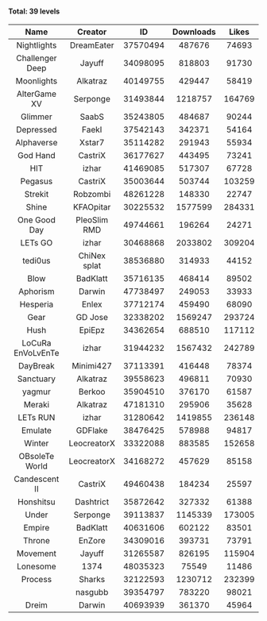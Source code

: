 #### Total: 39 levels

| Name | Creator | ID | Downloads | Likes |
|:---:|:---:|:---:|:---:|:---:|
| Nightlights | DreamEater | 37570494 | 487676 | 74693
| Challenger Deep | Jayuff | 34098095 | 818803 | 91730
| Moonlights | Alkatraz | 40149755 | 429447 | 58419
| AlterGame XV | Serponge | 31493844 | 1218757 | 164769
| Glimmer | SaabS | 35243805 | 484687 | 90244
| Depressed | FaekI | 37542143 | 342371 | 54164
| Alphaverse | Xstar7 | 35114282 | 291943 | 55934
| God Hand | CastriX | 36177627 | 443495 | 73241
| HIT | izhar | 41469085 | 517307 | 67728
| Pegasus | CastriX | 35003644 | 503744 | 103259
| Strekit | Robzombi | 48261228 | 148330 | 22747
| Shine | KFAOpitar | 30225532 | 1577599 | 284331
| One Good Day | PleoSlim RMD | 49744661 | 196264 | 24271
| LETs GO | izhar | 30468868 | 2033802 | 309204
| tedi0us | ChiNex splat | 38536880 | 314933 | 44152
| Blow | BadKlatt | 35716135 | 468414 | 89502
| Aphorism | Darwin | 47738497 | 249053 | 33933
| Hesperia | Enlex | 37712174 | 459490 | 68090
| Gear | GD Jose | 32338202 | 1569247 | 293724
| Hush | EpiEpz | 34362654 | 688510 | 117112
| LoCuRa EnVoLvEnTe | izhar | 31944232 | 1567432 | 242789
| DayBreak | Minimi427 | 37113391 | 416448 | 78374
| Sanctuary | Alkatraz | 39558623 | 496811 | 70930
| yagmur | Berkoo | 35904510 | 376170 | 61587
| Meraki | Alkatraz | 47181310 | 295906 | 35628
| LETs  RUN | izhar | 31280642 | 1419855 | 236148
| Emulate | GDFlake | 38476425 | 578988 | 94817
| Winter | LeocreatorX | 33322088 | 883585 | 152658
| OBsoleTe World | LeocreatorX | 34168272 | 457629 | 85158
| Candescent II | CastriX | 49460438 | 184234 | 25597
| Honshitsu | Dashtrict | 35872642 | 327332 | 61388
| Under | Serponge | 39113837 | 1145339 | 173005
| Empire | BadKlatt | 40631606 | 602122 | 83501
| Throne | EnZore | 34309016 | 393731 | 73791
| Movement | Jayuff | 31265587 | 826195 | 115904
| Lonesome | 1374 | 48035323 | 75549 | 11486
| Process | Sharks | 32122593 | 1230712 | 232399
|   | nasgubb | 39354797 | 783220 | 98021
| Dreim | Darwin | 40693939 | 361370 | 45964
